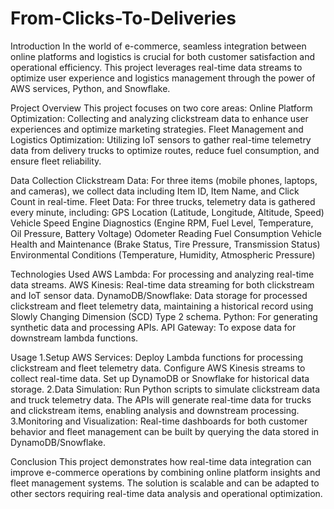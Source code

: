 # From-Clicks-To-Deliveries

Introduction
In the world of e-commerce, seamless integration between online platforms and logistics is crucial for both customer satisfaction and operational efficiency. This project leverages real-time data streams to optimize user experience and logistics management through the power of AWS services, Python, and Snowflake.

Project Overview
This project focuses on two core areas:
Online Platform Optimization: Collecting and analyzing clickstream data to enhance user experiences and optimize marketing strategies.
Fleet Management and Logistics Optimization: Utilizing IoT sensors to gather real-time telemetry data from delivery trucks to optimize routes, reduce fuel consumption, and ensure fleet reliability.

Data Collection
Clickstream Data: For three items (mobile phones, laptops, and cameras), we collect data including Item ID, Item Name, and Click Count in real-time.
Fleet Data: For three trucks, telemetry data is gathered every minute, including:
GPS Location (Latitude, Longitude, Altitude, Speed)
Vehicle Speed
Engine Diagnostics (Engine RPM, Fuel Level, Temperature, Oil Pressure, Battery Voltage)
Odometer Reading
Fuel Consumption
Vehicle Health and Maintenance (Brake Status, Tire Pressure, Transmission Status)
Environmental Conditions (Temperature, Humidity, Atmospheric Pressure)

Technologies Used
AWS Lambda: For processing and analyzing real-time data streams.
AWS Kinesis: Real-time data streaming for both clickstream and IoT sensor data.
DynamoDB/Snowflake: Data storage for processed clickstream and fleet telemetry data, maintaining a historical record using Slowly Changing Dimension (SCD) Type 2 schema.
Python: For generating synthetic data and processing APIs.
API Gateway: To expose data for downstream lambda functions.

Usage
1.Setup AWS Services:
Deploy Lambda functions for processing clickstream and fleet telemetry data.
Configure AWS Kinesis streams to collect real-time data.
Set up DynamoDB or Snowflake for historical data storage.
2.Data Simulation:
Run Python scripts to simulate clickstream data and truck telemetry data.
The APIs will generate real-time data for trucks and clickstream items, enabling analysis and downstream processing.
3.Monitoring and Visualization:
Real-time dashboards for both customer behavior and fleet management can be built by querying the data stored in DynamoDB/Snowflake.

Conclusion
This project demonstrates how real-time data integration can improve e-commerce operations by combining online platform insights and fleet management systems. The solution is scalable and can be adapted to other sectors requiring real-time data analysis and operational optimization.
